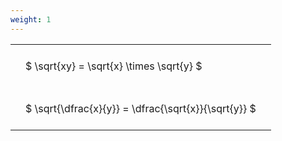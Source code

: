 ```yaml
---
weight: 1
---
```


<style type="text/css">
#T_e3ad7 th.col_heading {
  text-align: left;
  font-size: 1em;
}
#T_e3ad7 td {
  text-align: left;
  font-size: 1em;
  padding: 1.5em;
}
</style>
<table id="T_e3ad7">
  <thead>
  </thead>
  <tbody>
    <tr>
      <td id="T_e3ad7_row0_col0" class="data row0 col0" >$ \sqrt{xy} = \sqrt{x} \times \sqrt{y} $</td>
    </tr>
    <tr>
      <td id="T_e3ad7_row1_col0" class="data row1 col0" >$ \sqrt{\dfrac{x}{y}} = \dfrac{\sqrt{x}}{\sqrt{y}} $</td>
    </tr>
  </tbody>
</table>
